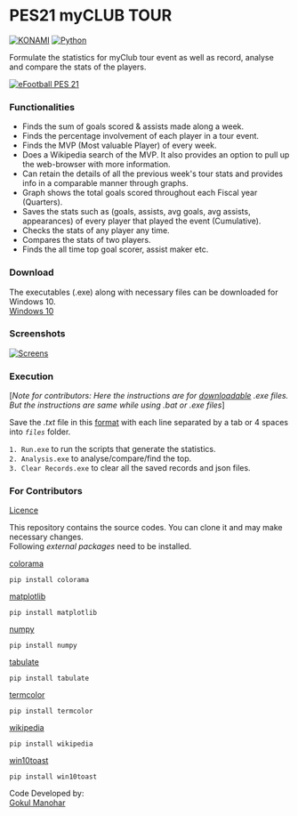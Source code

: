# PES21 myCLUB TOUR  
[![KONAMI](https://i.ibb.co/w77z76H/konami.png)](https://www.konami.com)        [![Python](https://i.ibb.co/6s4pytt/python.png)](https://www.python.org/)

Formulate the statistics for myClub tour event as well as record, analyse and compare the stats of the players.

[![eFootball PES 21](https://i.ibb.co/RY8fWcP/pes21.jpg)](https://www.konami.com/wepes/mobile/en-us/)

### Functionalities
- Finds the sum of goals scored & assists made along a week.
- Finds the percentage involvement of each player in a tour event.
- Finds the MVP (Most valuable Player) of every week.
- Does a Wikipedia search of the MVP. It also provides an option to pull up the web-browser with more information.
- Can retain the details of all the previous week's tour stats and provides info in a comparable manner through graphs.
- Graph shows the total goals scored throughout each Fiscal year (Quarters).
- Saves the stats such as (goals, assists, avg goals, avg assists, appearances) of every player that played the event (Cumulative).
- Checks the stats of any player any time.
- Compares the stats of two players.
- Finds the all time top goal scorer, assist maker etc.

### Download
The executables (.exe) along with necessary files can be downloaded for Windows 10.  
[Windows 10](www.youtube.com)

### Screenshots
[![Screens](https://i.ibb.co/9n55X8y/screens-min.png)](https://i.ibb.co/gzghfwn/screens.png)


### Execution
[_Note for contributors: Here the instructions are for [downloadable](#Download) .exe files. But the instructions are same while using .bat or .exe files_]

Save the *.txt* file in this [format](https://github.com/gokulmanohar/PES21-myCLUB-TOUR/tree/main/files) with each line separated by a tab or 4 spaces into _`files`_ folder.  

`1. Run.exe` to run the scripts that generate the statistics.  
`2. Analysis.exe` to analyse/compare/find the top.  
`3. Clear Records.exe` to clear all the saved records and json files.

### For Contributors
[Licence](https://github.com/gokulmanohar/PES21-myCLUB-TOUR/blob/main/LICENSE)  

This repository contains the source codes. You can clone it and may make necessary changes.  
Following _external packages_ need to be installed.  

[colorama](https://pypi.org/project/colorama/)
```
pip install colorama
```
[matplotlib](https://pypi.org/project/matplotlib/)
```
pip install matplotlib
```
[numpy](https://pypi.org/project/numpy/)
```
pip install numpy
```
[tabulate](https://pypi.org/project/tabulate/)
```
pip install tabulate
```
[termcolor](https://pypi.org/project/termcolor/)
```
pip install termcolor
```
[wikipedia](https://pypi.org/project/wikipedia/)
```
pip install wikipedia
```
[win10toast](https://pypi.org/project/win10toast/)
```
pip install win10toast
```


Code Developed by:  
[Gokul Manohar](https://github.com/gokulmanohar)
